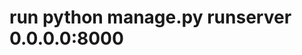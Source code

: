 <!-- ## Installation process

# install xampp and python3.9.0

# create a database in your phpmyadmin name zkteco_db

# run pip install pipenv

# run pipenv shell

# run pipenv install

# run pip install django 

# run pip install -r requirements.txt


# run python manage.py migrate

# run pip install django-extensions -->

# run python manage.py runserver 0.0.0.0:8000


 <!-- python manage.py runserver_plus 0.0.0.0:8000 --cert-file cert.crt
 
  -->



